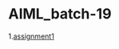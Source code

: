 # AIML_batch-19
1.[assignment1](https://github.com/saivarunvanama2/AIML_batch-19/edit/main/README.md)
